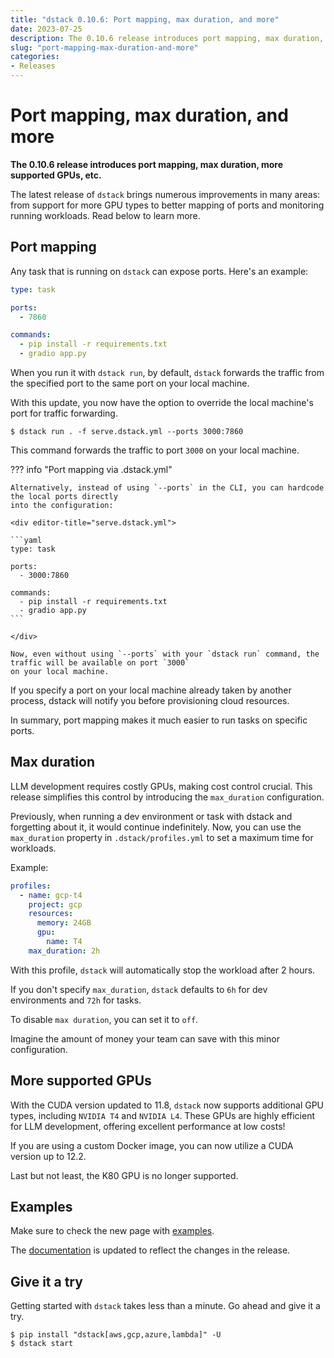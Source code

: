 ```yaml
---
title: "dstack 0.10.6: Port mapping, max duration, and more"
date: 2023-07-25
description: The 0.10.6 release introduces port mapping, max duration, more supported GPUs, etc.
slug: "port-mapping-max-duration-and-more"
categories:
- Releases
---
```


# Port mapping, max duration, and more

__The 0.10.6 release introduces port mapping, max duration, more supported GPUs, etc.__

The latest release of `dstack` brings numerous improvements in many areas: from support for more GPU types to better
mapping of ports and monitoring running workloads. Read below to learn more.

<!-- more -->

## Port mapping

Any task that is running on `dstack` can expose ports. Here's an example:

<div editor-title="serve.dstack.yml"> 

```yaml
type: task

ports:
  - 7860

commands:
  - pip install -r requirements.txt
  - gradio app.py
```

</div>

When you run it with `dstack run`, by default, `dstack` forwards the traffic 
from the specified port to the same port on your local machine.
 
With this update, you now have the option to override the local machine's port for traffic forwarding.

<div class="termy">

```shell
$ dstack run . -f serve.dstack.yml --ports 3000:7860
```

</div>

This command forwards the traffic to port `3000` on your local machine.

??? info "Port mapping via .dstack.yml"

    Alternatively, instead of using `--ports` in the CLI, you can hardcode the local ports directly 
    into the configuration:

    <div editor-title="serve.dstack.yml"> 

    ```yaml
    type: task
    
    ports:
      - 3000:7860
    
    commands:
      - pip install -r requirements.txt
      - gradio app.py
    ```
    
    </div>

    Now, even without using `--ports` with your `dstack run` command, the traffic will be available on port `3000` 
    on your local machine.

If you specify a port on your local machine already taken by another process, dstack will notify you before provisioning cloud resources. 

In summary, port mapping makes it much easier to run tasks on specific ports.

## Max duration

LLM development requires costly GPUs, making cost control crucial. This release simplifies this control by introducing
the `max_duration` configuration.

Previously, when running a dev environment or task with dstack and forgetting about it, it would continue indefinitely.
Now, you can use the `max_duration` property in `.dstack/profiles.yml` to set a maximum time for workloads.

Example:

<div editor-title=".dstack/profiles.yml"> 

```yaml
profiles:
  - name: gcp-t4
    project: gcp
    resources:
      memory: 24GB
      gpu:
        name: T4
    max_duration: 2h
```

</div>

With this profile, `dstack` will automatically stop the workload after 2 hours.

If you don't specify `max_duration`, `dstack` defaults to `6h` for dev environments and `72h` for tasks.

To disable `max duration`, you can set it to `off`.

Imagine the amount of money your team can save with this minor configuration.

## More supported GPUs

With the CUDA version updated to 11.8, `dstack` now supports additional GPU types, including `NVIDIA T4` 
and `NVIDIA L4`. These GPUs are highly efficient for LLM development, offering excellent performance at low costs!

If you are using a custom Docker image, you can now utilize a CUDA version up to 12.2.

Last but not least, the K80 GPU is no longer supported.

## Examples

Make sure to check the new page with [examples](../../examples/index.md).

The [documentation](../../docs/index.md) is updated to reflect the changes in the release.

## Give it a try

Getting started with `dstack` takes less than a minute. Go ahead and give it a try.

<div class="termy">

```shell
$ pip install "dstack[aws,gcp,azure,lambda]" -U
$ dstack start
```

</div>
